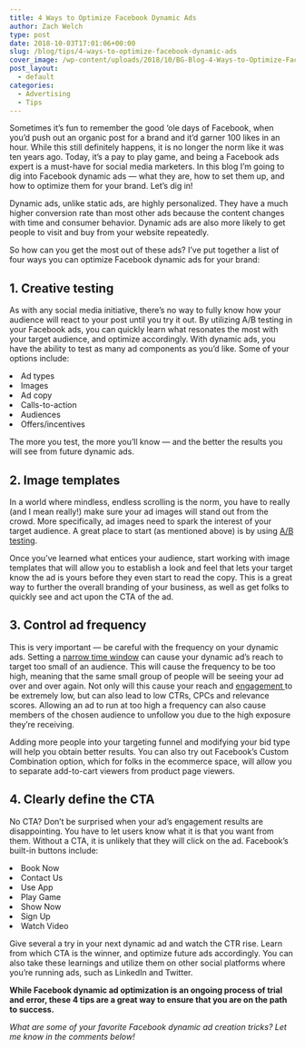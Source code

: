 ```yaml
---
title: 4 Ways to Optimize Facebook Dynamic Ads
author: Zach Welch
type: post
date: 2018-10-03T17:01:06+00:00
slug: /blog/tips/4-ways-to-optimize-facebook-dynamic-ads
cover_image: /wp-content/uploads/2018/10/BG-Blog-4-Ways-to-Optimize-Facebook-Dynamic-Ads.png
post_layout:
  - default
categories:
  - Advertising
  - Tips
---
```


<span style="font-weight: 400;">Sometimes it’s fun to remember the good ‘ole days of Facebook, when you’d push out an organic post for a brand and it’d garner 100 likes in an hour. While this still definitely happens, it is no longer the norm like it was ten years ago. Today, it’s a pay to play game, and being a Facebook ads expert is a must-have for social media marketers. In this blog I’m going to dig into Facebook dynamic ads &#8212; what they are, how to set them up, and how to optimize them for your brand. Let’s dig in!</span>

<span style="font-weight: 400;">Dynamic ads, unlike static ads, are highly personalized. They have a much higher conversion rate than most other ads because the content changes with time and consumer behavior. Dynamic ads are also more likely to get people to visit and buy from your website repeatedly.</span>

<span style="font-weight: 400;">So how can you get the most out of these ads? I’ve put together a list of four ways you can optimize Facebook dynamic ads for your brand:</span>

## **1. Creative testing**

<span style="font-weight: 400;">As with any social media initiative, there’s no way to fully know how your audience will react to your post until you try it out. By utilizing A/B testing in your Facebook ads, you can quickly learn what resonates the most with your target audience, and optimize accordingly. With dynamic ads, you have the ability to test as many ad components as you’d like. Some of your options include:</span>

<li style="font-weight: 400;">
  <span style="font-weight: 400;">Ad types</span>
</li>
<li style="font-weight: 400;">
  <span style="font-weight: 400;">Images</span>
</li>
<li style="font-weight: 400;">
  <span style="font-weight: 400;">Ad copy</span>
</li>
<li style="font-weight: 400;">
  <span style="font-weight: 400;">Calls-to-action</span>
</li>
<li style="font-weight: 400;">
  <span style="font-weight: 400;">Audiences</span>
</li>
<li style="font-weight: 400;">
  <span style="font-weight: 400;">Offers/incentives</span>
</li>

<span style="font-weight: 400;">The more you test, the more you’ll know &#8212; and the better the results you will see from future dynamic ads.</span>

## **2. Image templates**

<span style="font-weight: 400;">In a world where mindless, endless scrolling is the norm, you have to really (and I mean really!) make sure your ad images will stand out from the crowd. More specifically, ad images need to spark the interest of your target audience. A great place to start (as mentioned above) is by using </span>[<span style="font-weight: 400;">A/B testing</span>][1]<span style="font-weight: 400;">.  </span>

<span style="font-weight: 400;">Once you’ve learned what entices your audience, start working with image templates that will allow you to establish a look and feel that lets your target know the ad is yours before they even start to read the copy. This is a great way to further the overall branding of your business, as well as get folks to quickly see and act upon the CTA of the ad.</span>

## **3. Control ad frequency**

<span style="font-weight: 400;">This is very important &#8212; be careful with the frequency on your dynamic ads. Setting a </span>[<span style="font-weight: 400;">narrow time window</span>][2] <span style="font-weight: 400;">can cause your dynamic ad’s reach to target too small of an audience. This will cause the frequency to be too high, meaning that the same small group of people will be seeing your ad over and over again. Not only will this cause your reach and </span>[<span style="font-weight: 400;">engagement </span>][3]<span style="font-weight: 400;">to be extremely low, but can also lead to low CTRs, CPCs and relevance scores. Allowing an ad to run at too high a frequency can also cause members of the chosen audience to unfollow you due to the high exposure they’re receiving. </span>

<span style="font-weight: 400;">Adding more people into your targeting funnel and modifying your bid type will help you obtain better results. You can also try out Facebook’s Custom Combination option, which for folks in the ecommerce space, will allow you to separate add-to-cart viewers from product page viewers. </span>

## **4. Clearly define the CTA**

<span style="font-weight: 400;">No CTA? Don’t be surprised when your ad’s engagement results are disappointing. You have to let users know what it is that you want from them. Without a CTA, it is unlikely that they will click on the ad. Facebook’s built-in buttons include:</span>

<li style="font-weight: 400;">
  <span style="font-weight: 400;">Book Now</span>
</li>
<li style="font-weight: 400;">
  <span style="font-weight: 400;">Contact Us</span>
</li>
<li style="font-weight: 400;">
  <span style="font-weight: 400;">Use App</span>
</li>
<li style="font-weight: 400;">
  <span style="font-weight: 400;">Play Game</span>
</li>
<li style="font-weight: 400;">
  <span style="font-weight: 400;">Show Now</span>
</li>
<li style="font-weight: 400;">
  <span style="font-weight: 400;">Sign Up</span>
</li>
<li style="font-weight: 400;">
  <span style="font-weight: 400;">Watch Video</span>
</li>

<span style="font-weight: 400;">Give several a try in your next dynamic ad and watch the CTR rise. Learn from which CTA is the winner, and optimize future ads accordingly. You can also take these learnings and utilize them on other social platforms where you’re running ads, such as LinkedIn and Twitter.</span>

**While Facebook dynamic ad optimization is an ongoing process of trial and error, these 4 tips are a great way to ensure that you are on the path to success.**

_<span style="font-weight: 400;">What are some of your favorite Facebook dynamic ad creation tricks? Let me know in the comments below!</span>_

[1]: http://localhost/brandglue/old-website/blog/social-media-tips/5-design-must-haves-before-creating-your-social-ad
[2]: https://www.jonloomer.com/2018/05/17/optimize-facebook-dynamic-product-ads/
[3]: http://localhost/brandglue/old-website/blog/social-media-tips/5-content-strategies-from-big-brands-to-increase-engagement-on-social-media
